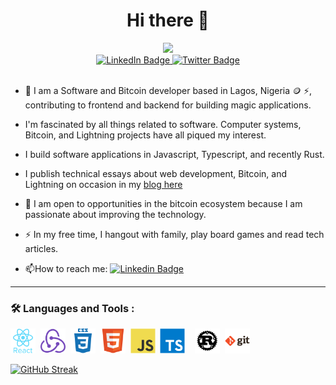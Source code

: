 <div align="center"><h1>Hi there 👋</h1></div>

<div id="header" align="center">
  <img src="https://media.giphy.com/media/M9gbBd9nbDrOTu1Mqx/giphy.gif" width="100"/>
</div>

<div id="badges" align="center">
  <a href="https://www.linkedin.com/in/theophilus-isah">
    <img src="https://img.shields.io/badge/LinkedIn-blue?style=for-the-badge&logo=linkedin&logoColor=white" alt="LinkedIn Badge"/>
  </a>
  <a href="https://www.extheo.hashnode.dev>
    <img src="https://img.shields.io/website?down_color=blue&down_message=blog&style=flat-square&up_color=green&up_message=blog&url=https%3A%2F%2Fwww.extheo.hashnode.dev" alt=""/>
  </a>
  <a href="https://www.twitter.com/extheo">
    <img src="https://img.shields.io/badge/Twitter-blue?style=for-the-badge&logo=twitter&logoColor=white" alt="Twitter Badge"/>
  </a>
</div>
<div id="count" align="center">
  <img src="https://komarev.com/ghpvc/?username=extheoisah&style=flat-square&color=green" alt=""/>
</div>

- :telescope: I am a Software and Bitcoin developer based in Lagos, Nigeria :coin: :zap:, contributing to frontend and backend for building magic applications.
                                                                                                
- I'm fascinated by all things related to software. Computer systems, Bitcoin, and Lightning projects have all piqued my interest. 

- I build software applications in Javascript, Typescript, and recently Rust.

- I publish technical essays about web development, Bitcoin, and Lightning on occasion in my [blog here](https://extheo.hashnode.dev)

- :seedling: I am open to opportunities in the bitcoin ecosystem because I am passionate about improving the technology.

- :zap: In my free time, I hangout with family, play board games and read tech articles.

- :mailbox:How to reach me: [![Linkedin Badge](https://img.shields.io/badge/theophilus-blue?style=flat&logo=Linkedin&logoColor=white)](https://www.linkedin.com/in/theophilus-isah)

---

### :hammer_and_wrench: Languages and Tools :

<div>
  <img src="https://github.com/devicons/devicon/blob/master/icons/react/react-original-wordmark.svg" title="React" alt="React" width="40" height="40"/>&nbsp;
  <img src="https://github.com/devicons/devicon/blob/master/icons/redux/redux-original.svg" title="Redux" alt="Redux " width="40" height="40"/>&nbsp;
  <img src="https://github.com/devicons/devicon/blob/master/icons/css3/css3-plain-wordmark.svg"  title="CSS3" alt="CSS" width="40" height="40"/>&nbsp;
  <img src="https://github.com/devicons/devicon/blob/master/icons/html5/html5-original.svg" title="HTML5" alt="HTML" width="40" height="40"/>&nbsp;
  <img src="https://github.com/devicons/devicon/blob/master/icons/javascript/javascript-original.svg" title="JavaScript" alt="JavaScript" width="40" height="40"/>&nbsp;
  <img src="https://github.com/devicons/devicon/blob/master/icons/typescript/typescript-original.svg" title="typescript" alt="typescript" width="40" height="40"/>&nbsp;
  <!--- <img src="https://github.com/devicons/devicon/blob/master/icons/nodejs/nodejs-original-wordmark.svg" title="NodeJS" alt="NodeJS" width="40" height="40"/> --->&nbsp;
  <img src="https://github.com/devicons/devicon/blob/master/icons/rust/rust-plain.svg" title="Rust" alt="Rust" width="40" height="40"/>&nbsp;
  <img src="https://github.com/devicons/devicon/blob/master/icons/git/git-original-wordmark.svg" title="Git" **alt="Git" width="40" height="40"/>
</div>
                                                                                                                                               
[![GitHub Streak](http://github-readme-streak-stats.herokuapp.com?user=extheoisah&theme=dark&background=000000)](https://git.io/streak-stats)
                     
<!--
  [![Top Langs](https://github-readme-stats.vercel.app/api/top-langs/?username=extheoisah&layout=compact&theme=vision-friendly-dark)](https://github.com/anuraghazra/github-readme-stats)
-->

<!--
**Extheoisah/Extheoisah** is a ✨ _special_ ✨ repository because its `README.md` (this file) appears on your GitHub profile.

Here are some ideas to get you started:

- 🔭 I’m currently working on ...
- 🌱 I’m currently learning ...
- 👯 I’m looking to collaborate on ...
- 🤔 I’m looking for help with ...
- 💬 Ask me about ...
- 📫 How to reach me: ...
- 😄 Pronouns: ...
- ⚡ Fun fact: ...
-->
